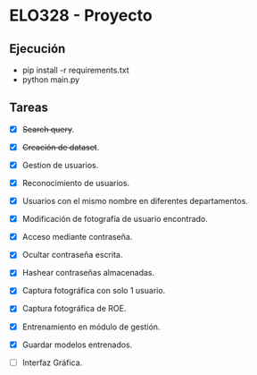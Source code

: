 # ELO328 - Proyecto

## Ejecución
- pip install -r requirements.txt
- python main.py

## Tareas
- [x] ~~Search query~~.
- [x] ~~Creación de dataset~~.
- [x] Gestion de usuarios.
- [x] Reconocimiento de usuarios.
- [x] Usuarios con el mismo nombre en diferentes departamentos.
- [x] Modificación de fotografía de usuario encontrado.
- [x] Acceso mediante contraseña.
- [x] Ocultar contraseña escrita.
- [x] Hashear contraseñas almacenadas.
- [x] Captura fotográfica con solo 1 usuario.
- [x] Captura fotográfica de ROE.
- [x] Entrenamiento en módulo de gestión.
- [x] Guardar modelos entrenados.
- [ ] Interfaz Gráfica.

